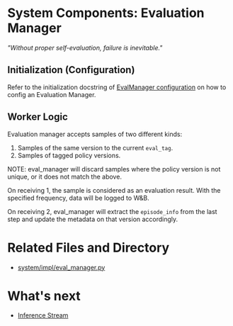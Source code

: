 # System Components: Evaluation Manager

_"Without proper self-evaluation, failure is inevitable."_

## Initialization (Configuration)
Refer to the initialization docstring of [EvalManager configuration](../user_guide/config_your_experiment.md#EvalManager) on how to config an Evaluation Manager.

## Worker Logic

Evaluation manager accepts samples of two different kinds:

1. Samples of the same version to the current `eval_tag`.
2. Samples of tagged policy versions.

NOTE: eval_manager will discard samples where the policy version is not unique, or it does not match the above.

On receiving 1, the sample is considered as an evaluation result. 
With the specified frequency, data will be logged to W&B.

On receiving 2, eval_manager will extract the `episode_info` from the last step and update the metadata on that version 
accordingly.

# Related Files and Directory
- [system/impl/eval_manager.py](../../src/rlsrl/system/impl/eval_manager.py)

# What's next
- [Inference Stream](07_inference_stream.md)